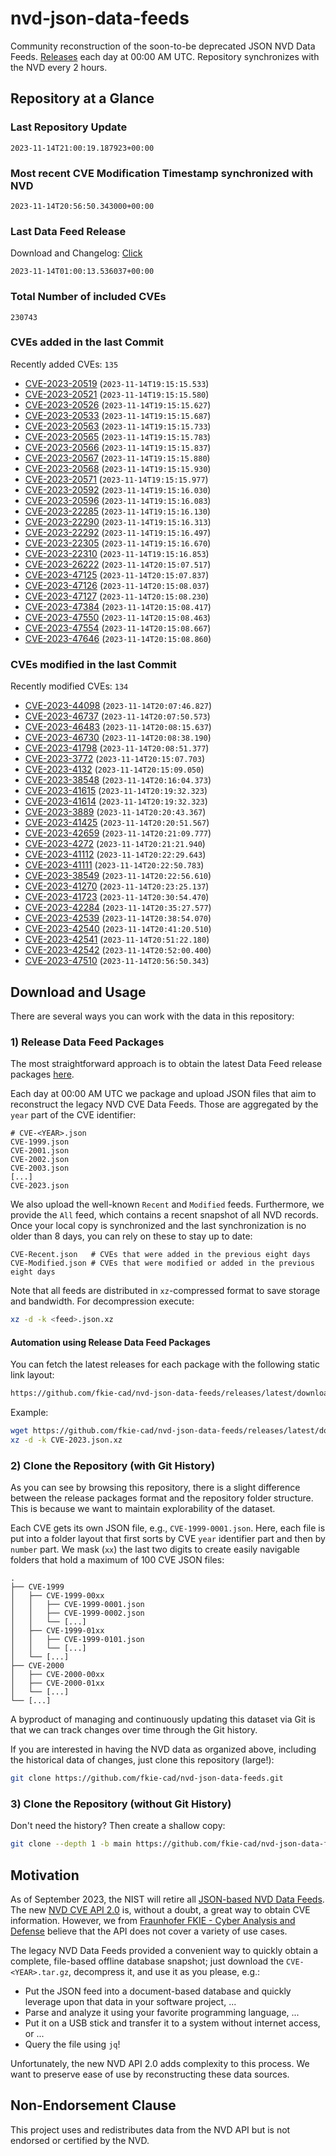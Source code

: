 # nvd-json-data-feeds

Community reconstruction of the soon-to-be deprecated JSON NVD Data Feeds. 
[Releases](https://github.com/fkie-cad/nvd-json-data-feeds/releases/latest) each day at 00:00 AM UTC.
Repository synchronizes with the NVD every 2 hours.

## Repository at a Glance

### Last Repository Update

```plain
2023-11-14T21:00:19.187923+00:00
```

### Most recent CVE Modification Timestamp synchronized with NVD

```plain
2023-11-14T20:56:50.343000+00:00
```

### Last Data Feed Release

Download and Changelog: [Click](https://github.com/fkie-cad/nvd-json-data-feeds/releases/latest)

```plain
2023-11-14T01:00:13.536037+00:00
```

### Total Number of included CVEs

```plain
230743
```

### CVEs added in the last Commit

Recently added CVEs: `135`

* [CVE-2023-20519](CVE-2023/CVE-2023-205xx/CVE-2023-20519.json) (`2023-11-14T19:15:15.533`)
* [CVE-2023-20521](CVE-2023/CVE-2023-205xx/CVE-2023-20521.json) (`2023-11-14T19:15:15.580`)
* [CVE-2023-20526](CVE-2023/CVE-2023-205xx/CVE-2023-20526.json) (`2023-11-14T19:15:15.627`)
* [CVE-2023-20533](CVE-2023/CVE-2023-205xx/CVE-2023-20533.json) (`2023-11-14T19:15:15.687`)
* [CVE-2023-20563](CVE-2023/CVE-2023-205xx/CVE-2023-20563.json) (`2023-11-14T19:15:15.733`)
* [CVE-2023-20565](CVE-2023/CVE-2023-205xx/CVE-2023-20565.json) (`2023-11-14T19:15:15.783`)
* [CVE-2023-20566](CVE-2023/CVE-2023-205xx/CVE-2023-20566.json) (`2023-11-14T19:15:15.837`)
* [CVE-2023-20567](CVE-2023/CVE-2023-205xx/CVE-2023-20567.json) (`2023-11-14T19:15:15.880`)
* [CVE-2023-20568](CVE-2023/CVE-2023-205xx/CVE-2023-20568.json) (`2023-11-14T19:15:15.930`)
* [CVE-2023-20571](CVE-2023/CVE-2023-205xx/CVE-2023-20571.json) (`2023-11-14T19:15:15.977`)
* [CVE-2023-20592](CVE-2023/CVE-2023-205xx/CVE-2023-20592.json) (`2023-11-14T19:15:16.030`)
* [CVE-2023-20596](CVE-2023/CVE-2023-205xx/CVE-2023-20596.json) (`2023-11-14T19:15:16.083`)
* [CVE-2023-22285](CVE-2023/CVE-2023-222xx/CVE-2023-22285.json) (`2023-11-14T19:15:16.130`)
* [CVE-2023-22290](CVE-2023/CVE-2023-222xx/CVE-2023-22290.json) (`2023-11-14T19:15:16.313`)
* [CVE-2023-22292](CVE-2023/CVE-2023-222xx/CVE-2023-22292.json) (`2023-11-14T19:15:16.497`)
* [CVE-2023-22305](CVE-2023/CVE-2023-223xx/CVE-2023-22305.json) (`2023-11-14T19:15:16.670`)
* [CVE-2023-22310](CVE-2023/CVE-2023-223xx/CVE-2023-22310.json) (`2023-11-14T19:15:16.853`)
* [CVE-2023-26222](CVE-2023/CVE-2023-262xx/CVE-2023-26222.json) (`2023-11-14T20:15:07.517`)
* [CVE-2023-47125](CVE-2023/CVE-2023-471xx/CVE-2023-47125.json) (`2023-11-14T20:15:07.837`)
* [CVE-2023-47126](CVE-2023/CVE-2023-471xx/CVE-2023-47126.json) (`2023-11-14T20:15:08.037`)
* [CVE-2023-47127](CVE-2023/CVE-2023-471xx/CVE-2023-47127.json) (`2023-11-14T20:15:08.230`)
* [CVE-2023-47384](CVE-2023/CVE-2023-473xx/CVE-2023-47384.json) (`2023-11-14T20:15:08.417`)
* [CVE-2023-47550](CVE-2023/CVE-2023-475xx/CVE-2023-47550.json) (`2023-11-14T20:15:08.463`)
* [CVE-2023-47554](CVE-2023/CVE-2023-475xx/CVE-2023-47554.json) (`2023-11-14T20:15:08.667`)
* [CVE-2023-47646](CVE-2023/CVE-2023-476xx/CVE-2023-47646.json) (`2023-11-14T20:15:08.860`)


### CVEs modified in the last Commit

Recently modified CVEs: `134`

* [CVE-2023-44098](CVE-2023/CVE-2023-440xx/CVE-2023-44098.json) (`2023-11-14T20:07:46.827`)
* [CVE-2023-46737](CVE-2023/CVE-2023-467xx/CVE-2023-46737.json) (`2023-11-14T20:07:50.573`)
* [CVE-2023-46483](CVE-2023/CVE-2023-464xx/CVE-2023-46483.json) (`2023-11-14T20:08:15.637`)
* [CVE-2023-46730](CVE-2023/CVE-2023-467xx/CVE-2023-46730.json) (`2023-11-14T20:08:38.190`)
* [CVE-2023-41798](CVE-2023/CVE-2023-417xx/CVE-2023-41798.json) (`2023-11-14T20:08:51.377`)
* [CVE-2023-3772](CVE-2023/CVE-2023-37xx/CVE-2023-3772.json) (`2023-11-14T20:15:07.703`)
* [CVE-2023-4132](CVE-2023/CVE-2023-41xx/CVE-2023-4132.json) (`2023-11-14T20:15:09.050`)
* [CVE-2023-38548](CVE-2023/CVE-2023-385xx/CVE-2023-38548.json) (`2023-11-14T20:16:04.373`)
* [CVE-2023-41615](CVE-2023/CVE-2023-416xx/CVE-2023-41615.json) (`2023-11-14T20:19:32.323`)
* [CVE-2023-41614](CVE-2023/CVE-2023-416xx/CVE-2023-41614.json) (`2023-11-14T20:19:32.323`)
* [CVE-2023-3889](CVE-2023/CVE-2023-38xx/CVE-2023-3889.json) (`2023-11-14T20:20:43.367`)
* [CVE-2023-41425](CVE-2023/CVE-2023-414xx/CVE-2023-41425.json) (`2023-11-14T20:20:51.567`)
* [CVE-2023-42659](CVE-2023/CVE-2023-426xx/CVE-2023-42659.json) (`2023-11-14T20:21:09.777`)
* [CVE-2023-4272](CVE-2023/CVE-2023-42xx/CVE-2023-4272.json) (`2023-11-14T20:21:21.940`)
* [CVE-2023-41112](CVE-2023/CVE-2023-411xx/CVE-2023-41112.json) (`2023-11-14T20:22:29.643`)
* [CVE-2023-41111](CVE-2023/CVE-2023-411xx/CVE-2023-41111.json) (`2023-11-14T20:22:50.783`)
* [CVE-2023-38549](CVE-2023/CVE-2023-385xx/CVE-2023-38549.json) (`2023-11-14T20:22:56.610`)
* [CVE-2023-41270](CVE-2023/CVE-2023-412xx/CVE-2023-41270.json) (`2023-11-14T20:23:25.137`)
* [CVE-2023-41723](CVE-2023/CVE-2023-417xx/CVE-2023-41723.json) (`2023-11-14T20:30:54.470`)
* [CVE-2023-42284](CVE-2023/CVE-2023-422xx/CVE-2023-42284.json) (`2023-11-14T20:35:27.577`)
* [CVE-2023-42539](CVE-2023/CVE-2023-425xx/CVE-2023-42539.json) (`2023-11-14T20:38:54.070`)
* [CVE-2023-42540](CVE-2023/CVE-2023-425xx/CVE-2023-42540.json) (`2023-11-14T20:41:20.510`)
* [CVE-2023-42541](CVE-2023/CVE-2023-425xx/CVE-2023-42541.json) (`2023-11-14T20:51:22.180`)
* [CVE-2023-42542](CVE-2023/CVE-2023-425xx/CVE-2023-42542.json) (`2023-11-14T20:52:00.400`)
* [CVE-2023-47510](CVE-2023/CVE-2023-475xx/CVE-2023-47510.json) (`2023-11-14T20:56:50.343`)


## Download and Usage

There are several ways you can work with the data in this repository:

### 1) Release Data Feed Packages

The most straightforward approach is to obtain the latest Data Feed release packages [here](https://github.com/fkie-cad/nvd-json-data-feeds/releases/latest).

Each day at 00:00 AM UTC we package and upload JSON files that aim to reconstruct the legacy NVD CVE Data Feeds.
Those are aggregated by the `year` part of the CVE identifier:

```
# CVE-<YEAR>.json
CVE-1999.json
CVE-2001.json
CVE-2002.json
CVE-2003.json
[...]
CVE-2023.json
```

We also upload the well-known `Recent` and `Modified` feeds.
Furthermore, we provide the `All` feed, which contains a recent snapshot of all NVD records.
Once your local copy is synchronized and the last synchronization is no older than 8 days, you can rely on these to stay up to date:

```plain
CVE-Recent.json   # CVEs that were added in the previous eight days
CVE-Modified.json # CVEs that were modified or added in the previous eight days
```

Note that all feeds are distributed in `xz`-compressed format to save storage and bandwidth.
For decompression execute:

```sh
xz -d -k <feed>.json.xz
```


#### Automation using Release Data Feed Packages

You can fetch the latest releases for each package with the following static link layout:

```sh
https://github.com/fkie-cad/nvd-json-data-feeds/releases/latest/download/CVE-<YEAR>.json.xz
```

Example:

```sh
wget https://github.com/fkie-cad/nvd-json-data-feeds/releases/latest/download/CVE-2023.json.xz
xz -d -k CVE-2023.json.xz
```

### 2) Clone the Repository (with Git History)

As you can see by browsing this repository, there is a slight difference between the release packages format and the repository folder structure.
This is because we want to maintain explorability of the dataset.

Each CVE gets its own JSON file, e.g., `CVE-1999-0001.json`.
Here, each file is put into a folder layout that first sorts by CVE `year` identifier part and then by `number` part.
We mask (`xx`) the last two digits to create easily navigable folders that hold a maximum of 100 CVE JSON files:

```plain
.
├── CVE-1999
│   ├── CVE-1999-00xx
│   │   ├── CVE-1999-0001.json
│   │   ├── CVE-1999-0002.json
│   │   └── [...]
│   ├── CVE-1999-01xx
│   │   ├── CVE-1999-0101.json
│   │   └── [...]
│   └── [...]
├── CVE-2000
│   ├── CVE-2000-00xx
│   ├── CVE-2000-01xx
│   └── [...]
└── [...]
```

A byproduct of managing and continuously updating this dataset via Git is that we can track changes over time through the Git history.

If you are interested in having the NVD data as organized above, including the historical data of changes, just clone this repository (large!):

```sh
git clone https://github.com/fkie-cad/nvd-json-data-feeds.git
```

### 3) Clone the Repository (without Git History)

Don't need the history? Then create a shallow copy:

```sh
git clone --depth 1 -b main https://github.com/fkie-cad/nvd-json-data-feeds.git
```

## Motivation

As of September 2023, the NIST will retire all [JSON-based NVD Data Feeds](https://nvd.nist.gov/vuln/data-feeds#divRetirementBanner-1).
The new [NVD CVE API 2.0](https://nvd.nist.gov/developers/vulnerabilities) is, without a doubt, a great way to obtain CVE information.
However, we from [Fraunhofer FKIE - Cyber Analysis and Defense](https://www.fkie.fraunhofer.de/en/departments/cad.html) believe that the API does not cover a variety of use cases.

The legacy NVD Data Feeds provided a convenient way to quickly obtain a complete, file-based offline database snapshot; just download the `CVE-<YEAR>.tar.gz`, decompress it, and use it as you please, e.g.:

* Put the JSON feed into a document-based database and quickly leverage upon that data in your software project, ...
* Parse and analyze it using your favorite programming language, ...
* Put it on a USB stick and transfer it to a system without internet access, or ...
* Query the file using `jq`!

Unfortunately, the new NVD API 2.0 adds complexity to this process.
We want to preserve ease of use by reconstructing these data sources.

## Non-Endorsement Clause

This project uses and redistributes data from the NVD API but is not endorsed or certified by the NVD.